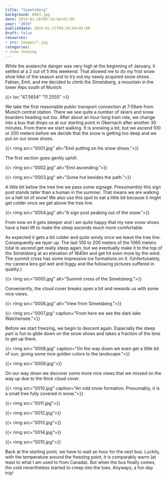 ```yaml
---
title: "Simetsberg"
background: 0003.jpg
date: 2019-01-26T09:34:04+01:00
year: "2019"
publishdate: 2019-01-27T09:34:04+01:00
draft: false
resources:
- src: images/*.jpg
categories:
- snow shoeing
---
```


While the avalanche danger was very high at the beginning of January, it settled
at a 2 out of 5 this weekend. That allowed me to do my frist snow shoe hike of
the season and to try out my newly acquired snow shoes. Fabian, Emil, and me
decided to climb the Simetsberg, a mountain in the lower Alps south of Munich.

{{< loc "47.5654" "11.2555" >}}

We take the first reasonable public transport connection at 7:59am from Munich
central station. There we see quite a number of skiers and snow boarders heading
out too. After about an hour-long train ride, we change into a bus that drops us
at our starting point in Obernach after another 30 minutes. From there we start
walking. It is snowing a bit, but we ascend 100 or 200 meters before we decide
that the snow is getting too deep and we put on our snow shoes.

{{< rimg src="0001.jpg" alt="Emil putting on his snow shoes.">}}

The first section goes gently uphill.

{{< rimg src="0002.jpg" alt="Emil ascending.">}}

{{< rimg src="0003.jpg" alt="Some hut besides the path.">}}

A little bit below the tree line we pass some signage. Presumambly this sign
post stands taller than a human in the summer. That means we are walking on
a hell lot of snow! We also use this spot to eat a little bit because it might
get colder once we get above the tree line.

{{< rimg src="0004.jpg" alt="A sign post peaking out of the snow.">}}

From now on it gets steeper and I am quite happy that my new snow shoes have
a heel lift to make the steep ascends much more comfortable.

As expected it gets a bit colder and quite windy once we leave the tree line.
Consequently we layer up. The last 100 to 200 meters of the 1060 meters total to
ascend get really steep again, but we eventually make it to the top of the
Simetsberg at an elevation of 1840m and get hit even more by the wind. The
summit cross has some impressive ice formations on it.  (Unfortunately, my
camera lens got wet and foggy and the following pictures suffered in quality.)

{{< rimg src="0005.jpg" alt="Summit cross of the Simetsberg.">}}

Conveniently, the cloud cover breaks open a bit and rewards us with some nice
views.

{{< rimg src="0006.jpg" alt="View from Simetsberg.">}}

{{< rimg src="0007.jpg" caption="From here we see the dark lake Walchensee.">}}

Before we start freezing, we begin to descent again. Especially the steep part
is fun to glide down on the snow shoes and takes a fraction of the time to get
up there.

{{< rimg src="0008.jpg" caption="On the way down we even get a little bit of sun, giving some nice golden colors to the landscape.">}}

{{< rimg src="0009.jpg">}}

On our way down we discover some more nice views that we missed on the way up
due to the thick cloud cover.

{{< rimg src="0010.jpg" caption="An odd snow formation. Presumably, it is a small tree fully covered in snow.">}}

{{< rimg src="0011.jpg">}}

{{< rimg src="0012.jpg">}}

{{< rimg src="0013.jpg">}}

{{< rimg src="0014.jpg">}}

{{< rimg src="0015.jpg">}}

Back at the starting point, we have to wait an hour for the next bus. Luckily,
with the temperature around the freezing point, it is comparably warm (at least
to what I am used to from Canada). But when the bus finally comes, the cold
nevertheless started to creep into the toes. Anyways, a fun day trip!
